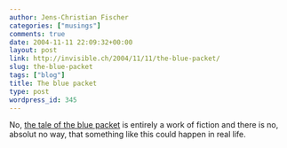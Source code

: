 ```yaml
---
author: Jens-Christian Fischer
categories: ["musings"]
comments: true
date: 2004-11-11 22:09:32+00:00
layout: post
link: http://invisible.ch/2004/11/11/the-blue-packet/
slug: the-blue-packet
tags: ["blog"]
title: The blue packet
type: post
wordpress_id: 345
---
```


No, [the tale of the blue packet](http://the.taoofmac.com/space/blog/2004-11-08) is entirely a work of fiction and there is no, absolut no way, that something like this could happen in real life.
